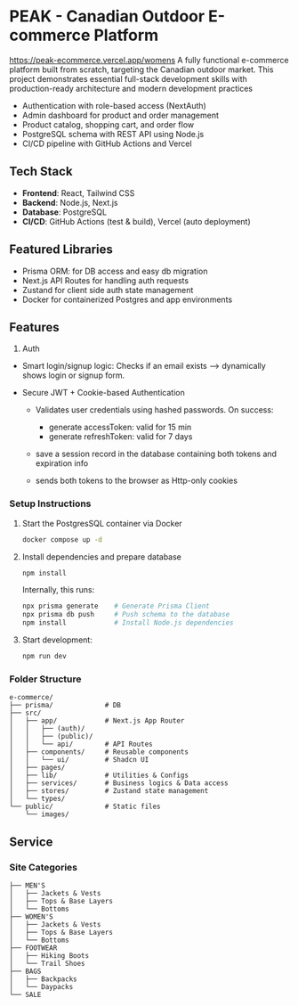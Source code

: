 # PEAK - Canadian Outdoor E-commerce Platform

https://peak-ecommerce.vercel.app/womens
A fully functional e-commerce platform built from scratch, targeting the Canadian outdoor market. This project demonstrates essential full-stack development skills with production-ready architecture and modern development practices

- Authentication with role-based access (NextAuth)
- Admin dashboard for product and order management
- Product catalog, shopping cart, and order flow
- PostgreSQL schema with REST API using Node.js
- CI/CD pipeline with GitHub Actions and Vercel


## Tech Stack
- **Frontend**: React, Tailwind CSS  
- **Backend**: Node.js, Next.js  
- **Database**: PostgreSQL  
- **CI/CD**: GitHub Actions (test & build), Vercel (auto deployment)


## Featured Libraries
- Prisma ORM: for DB access and easy db migration
- Next.js API Routes for handling auth requests
- Zustand for client side auth state management
- Docker for containerized Postgres and app environments


## Features
1. Auth
- Smart login/signup logic: Checks if an email exists --> dynamically shows login or signup form.

- Secure JWT + Cookie-based Authentication
  - Validates user credentials using hashed passwords. 
    On success:
    - generate accessToken: valid for 15 min
    - generate refreshToken: valid for 7 days

  - save a session record in the database containing both tokens and expiration info
  - sends both tokens to the browser as Http-only cookies


### Setup Instructions
1. Start the PostgresSQL container via Docker
    ```bash
    docker compose up -d
    ```

2. Install dependencies and prepare database
    ```bash
    npm install
    ```

    Internally, this runs:
    ```bash
    npx prisma generate    # Generate Prisma Client
    npx prisma db push     # Push schema to the database
    npm install            # Install Node.js dependencies
    ```

3. Start development:
    ```bash
    npm run dev
    ```

### Folder Structure
```text
e-commerce/
├── prisma/             # DB
├── src/
│   ├── app/            # Next.js App Router
│   │   ├── (auth)/
│   │   ├── (public)/
│   │   └── api/        # API Routes
│   ├── components/     # Reusable components
│   │   └── ui/         # Shadcn UI
│   ├── pages/
│   ├── lib/            # Utilities & Configs   
│   ├── services/       # Business logics & Data access
│   ├── stores/         # Zustand state management
│   └── types/
└── public/             # Static files
    └── images/
```

## Service

### Site Categories
```text
├── MEN'S
│   ├── Jackets & Vests
│   ├── Tops & Base Layers  
│   └── Bottoms
├── WOMEN'S
│   ├── Jackets & Vests
│   ├── Tops & Base Layers
│   └── Bottoms
├── FOOTWEAR
│   ├── Hiking Boots
│   └── Trail Shoes
├── BAGS
│   ├── Backpacks
│   └── Daypacks
└── SALE
```
